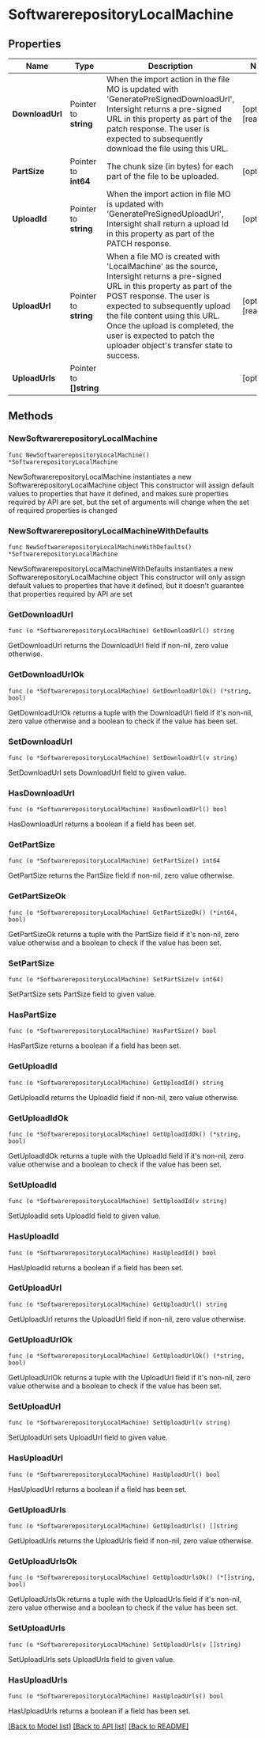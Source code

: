 # SoftwarerepositoryLocalMachine

## Properties

Name | Type | Description | Notes
------------ | ------------- | ------------- | -------------
**DownloadUrl** | Pointer to **string** | When the import action in the file MO is updated with &#39;GeneratePreSignedDownloadUrl&#39;, Intersight returns a pre-signed URL in this property as part of the patch response. The user is expected to subsequently download the file using this URL. | [optional] [readonly] 
**PartSize** | Pointer to **int64** | The chunk size (in bytes) for each part of the file to be uploaded. | [optional] 
**UploadId** | Pointer to **string** | When the import action in file MO is updated with &#39;GeneratePreSignedUploadUrl&#39;, Intersight shall return a upload Id in this property as part of the PATCH response. | [optional] 
**UploadUrl** | Pointer to **string** | When a file MO is created with &#39;LocalMachine&#39; as the source, Intersight returns a pre-signed URL in this property as part of the POST response. The user is expected to subsequently upload the file content using this URL. Once the upload is completed, the user is expected to patch the uploader object&#39;s transfer state to success. | [optional] [readonly] 
**UploadUrls** | Pointer to **[]string** |  | [optional] 

## Methods

### NewSoftwarerepositoryLocalMachine

`func NewSoftwarerepositoryLocalMachine() *SoftwarerepositoryLocalMachine`

NewSoftwarerepositoryLocalMachine instantiates a new SoftwarerepositoryLocalMachine object
This constructor will assign default values to properties that have it defined,
and makes sure properties required by API are set, but the set of arguments
will change when the set of required properties is changed

### NewSoftwarerepositoryLocalMachineWithDefaults

`func NewSoftwarerepositoryLocalMachineWithDefaults() *SoftwarerepositoryLocalMachine`

NewSoftwarerepositoryLocalMachineWithDefaults instantiates a new SoftwarerepositoryLocalMachine object
This constructor will only assign default values to properties that have it defined,
but it doesn't guarantee that properties required by API are set

### GetDownloadUrl

`func (o *SoftwarerepositoryLocalMachine) GetDownloadUrl() string`

GetDownloadUrl returns the DownloadUrl field if non-nil, zero value otherwise.

### GetDownloadUrlOk

`func (o *SoftwarerepositoryLocalMachine) GetDownloadUrlOk() (*string, bool)`

GetDownloadUrlOk returns a tuple with the DownloadUrl field if it's non-nil, zero value otherwise
and a boolean to check if the value has been set.

### SetDownloadUrl

`func (o *SoftwarerepositoryLocalMachine) SetDownloadUrl(v string)`

SetDownloadUrl sets DownloadUrl field to given value.

### HasDownloadUrl

`func (o *SoftwarerepositoryLocalMachine) HasDownloadUrl() bool`

HasDownloadUrl returns a boolean if a field has been set.

### GetPartSize

`func (o *SoftwarerepositoryLocalMachine) GetPartSize() int64`

GetPartSize returns the PartSize field if non-nil, zero value otherwise.

### GetPartSizeOk

`func (o *SoftwarerepositoryLocalMachine) GetPartSizeOk() (*int64, bool)`

GetPartSizeOk returns a tuple with the PartSize field if it's non-nil, zero value otherwise
and a boolean to check if the value has been set.

### SetPartSize

`func (o *SoftwarerepositoryLocalMachine) SetPartSize(v int64)`

SetPartSize sets PartSize field to given value.

### HasPartSize

`func (o *SoftwarerepositoryLocalMachine) HasPartSize() bool`

HasPartSize returns a boolean if a field has been set.

### GetUploadId

`func (o *SoftwarerepositoryLocalMachine) GetUploadId() string`

GetUploadId returns the UploadId field if non-nil, zero value otherwise.

### GetUploadIdOk

`func (o *SoftwarerepositoryLocalMachine) GetUploadIdOk() (*string, bool)`

GetUploadIdOk returns a tuple with the UploadId field if it's non-nil, zero value otherwise
and a boolean to check if the value has been set.

### SetUploadId

`func (o *SoftwarerepositoryLocalMachine) SetUploadId(v string)`

SetUploadId sets UploadId field to given value.

### HasUploadId

`func (o *SoftwarerepositoryLocalMachine) HasUploadId() bool`

HasUploadId returns a boolean if a field has been set.

### GetUploadUrl

`func (o *SoftwarerepositoryLocalMachine) GetUploadUrl() string`

GetUploadUrl returns the UploadUrl field if non-nil, zero value otherwise.

### GetUploadUrlOk

`func (o *SoftwarerepositoryLocalMachine) GetUploadUrlOk() (*string, bool)`

GetUploadUrlOk returns a tuple with the UploadUrl field if it's non-nil, zero value otherwise
and a boolean to check if the value has been set.

### SetUploadUrl

`func (o *SoftwarerepositoryLocalMachine) SetUploadUrl(v string)`

SetUploadUrl sets UploadUrl field to given value.

### HasUploadUrl

`func (o *SoftwarerepositoryLocalMachine) HasUploadUrl() bool`

HasUploadUrl returns a boolean if a field has been set.

### GetUploadUrls

`func (o *SoftwarerepositoryLocalMachine) GetUploadUrls() []string`

GetUploadUrls returns the UploadUrls field if non-nil, zero value otherwise.

### GetUploadUrlsOk

`func (o *SoftwarerepositoryLocalMachine) GetUploadUrlsOk() (*[]string, bool)`

GetUploadUrlsOk returns a tuple with the UploadUrls field if it's non-nil, zero value otherwise
and a boolean to check if the value has been set.

### SetUploadUrls

`func (o *SoftwarerepositoryLocalMachine) SetUploadUrls(v []string)`

SetUploadUrls sets UploadUrls field to given value.

### HasUploadUrls

`func (o *SoftwarerepositoryLocalMachine) HasUploadUrls() bool`

HasUploadUrls returns a boolean if a field has been set.


[[Back to Model list]](../README.md#documentation-for-models) [[Back to API list]](../README.md#documentation-for-api-endpoints) [[Back to README]](../README.md)


